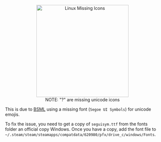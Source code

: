 <p align="center">
    <img src="../wiki/Troubleshoots/Installation-Problems/Linux/[Linux]-Missing-Icons-in-Game/linux-missing-icons.png" alt="Linux Missing Icons" width="300"/>
    <br>
    NOTE: "?" are missing unicode icons
</p>

This is due to [BSML](https://github.com/monkeymanboy/BeatSaberMarkupLanguage) using a missing font (`Segoe UI Symbols`) for unicode emojis.

To fix the issue, you need to get a copy of `seguisym.ttf` from the fonts folder an official copy Windows. Once you have a copy, add the font file to `~/.steam/steam/steamapps/compatdata/620980/pfx/drive_c/windows/Fonts`.
